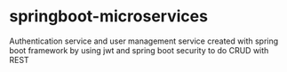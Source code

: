 # springboot-microservices
Authentication service and user management service created with spring boot framework by using jwt and spring boot security to do CRUD with REST
